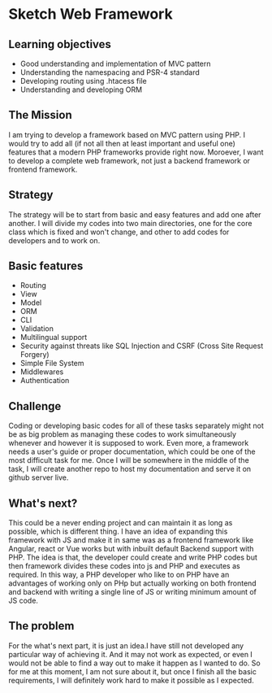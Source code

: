 # Sketch Web Framework

## Learning objectives
- Good understanding and implementation of MVC pattern
- Understanding the namespacing and PSR-4 standard
- Developing routing using .htacess file
- Understanding and developing ORM

## The Mission
I am trying to develop a framework based on MVC pattern using PHP. I would try to add all (if not all then at least important and useful one) features that a modern PHP frameworks provide right now. Moroever, I want to develop a complete web framework, not just a backend framework or frontend framework.

## Strategy
The strategy will be to start from basic and easy features and add one after another. I will divide my codes into two main directories, one for the core class which is fixed and won't change, and other to add codes for developers and to work on.

## Basic features
- Routing
- View
- Model
- ORM
- CLI
- Validation
- Multilingual support
- Security against threats like SQL Injection and CSRF (Cross Site Request Forgery)
- Simple File System
- Middlewares
- Authentication

## Challenge
Coding or developing basic codes for all of these tasks separately might not be as big problem as managing these codes to work simultaneously whenever and however it is supposed to work.
Even more, a framework needs a user's guide or proper documentation, which could be one of the most difficult task for me. Once I will be somewhere in the middle of the task, I will create another repo to host my documentation and serve it on github server live.

## What's next?
This could be a never ending project and can maintain it as long as possible, which is different thing. I have an idea of expanding this framework with JS and make it in same was as a frontend framework like Angular, react or Vue works but with inbuilt default Backend support with PHP. The idea is that, the developer could create and write PHP codes but then framework divides these codes into js and PHP and executes as required. In this way, a PHP developer who like to on PHP have an advantages of working only on PHp but actually working on both frontend and backend with writing a single line of JS or writing minimum amount of JS code.

## The problem
For the what's next part, it is just an idea.I have still not developed any particular way of achieving it. And it may not work as expected, or even I would not be able to find a way out to make it happen as I wanted to do. So for me at this moment, I am not sure about it, but once I finish all the basic requirements, I will definitely work hard to make it possible as I expected.